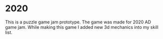 # 2020
 This is a puzzle game jam prototype. The game was made for 2020 AD game jam. While making this game I added new 3d mechanics into my skill list.
